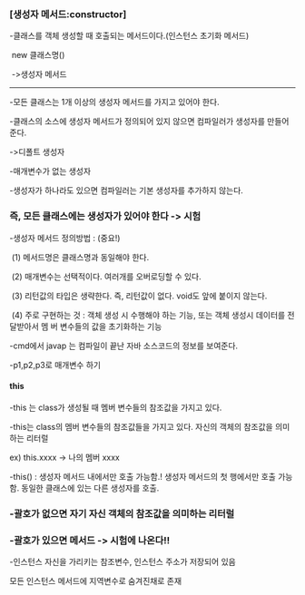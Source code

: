 ### [생성자 메서드:constructor]

-클래스를 객체 생성할 때 호출되는 메서드이다.(인스턴스 초기화 메서드)

​	new 클래스명()

​                    ->생성자 메서드

-----------------------------------------------------------------------------------------------------------------------------------

-모든 클래스는 1개 이상의 생성자 메서드를 가지고 있어야 한다.

-클래스의 소스에 생성자 메서드가 정의되어 있지 않으면 컴파일러가 생성자를 만들어 준다.

->디폴트 생성자

-매개변수가 없는 생성자

-생성자가 하나라도 있으면 컴파일러는 기본 생성자를 추가하지 않는다.

### 즉, 모든 클래스에는 생성자가 있어야 한다 -> 시험





-생성자 메서드 정의방법 : (중요!)

​	(1) 메서드명은 클래스명과 동일해야 한다.

​	(2) 매개변수는 선택적이다. 여러개를 오버로딩할 수 있다.

​	(3) 리턴값의 타입은 생략한다. 즉, 리턴값이 없다.  void도 앞에 붙이지 않는다.

​	(4) 주로 구현하는 것 : 객체 생성 시 수행해야 하는 기능, 또는 객체 생성시 데이터를 전달받아서 멤			버 변수들의 값을 초기화하는 기능



-cmd에서 javap 는 컴파일이 끝난 자바 소스코드의 정보를 보여준다.

-p1,p2,p3로 매개변수 하기



#### this

-this 는 class가 생성될 때 멤버 변수들의 참조값을 가지고 있다.

-this는 class의 멤버 변수들의 참조값들을 가지고 있다. 자신의 객체의 참조값을 의미하는 리터럴

ex) this.xxxx -> 나의 멤버 xxxx

-this() : 생성자 메서드 내에서만 호출 가능함.! 생성자 메서드의 첫 행에서만 호출 가능함. 동일한 클래스에 있는 다른 생성자를 호출.

### -괄호가 없으면 자기 자신 객체의 참조값을 의미하는 리터럴

### -괄호가 있으면 메서드 -> 시험에 나온다!!

-인스턴스 자신을 가리키는 참조변수, 인스턴스 주소가 저장되어 있음

모든 인스턴스 메서드에 지역변수로 숨겨진채로 존재